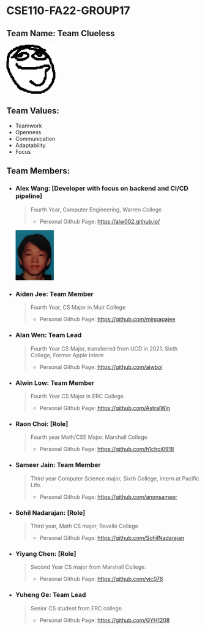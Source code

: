# CSE110-FA22-GROUP17

## Team Name: Team Clueless

![Clueless Person](./branding/Clueless.png)

## Team Values:
- Teamwork
- Openness
- Communication
- Adaptability 
- Focus

## Team Members: 
- ### Alex Wang: [Developer with focus on backend and CI/CD pipeline]
  > Fourth Year, Computer Engineering, Warren College  
  > - Personal Github Page: https://alw002.github.io/  
  <img src="./pictures/a_pic.png" width="100">
- ### Aiden Jee: Team Member
  > Fourth Year, CS Major in Muir College
  > - Personal Github Page: https://github.com/minpapajee
- ### Alan Wen: Team Lead
  > Fourth Year CS Major, transferred from UCD in 2021. Sixth College, Former Apple Intern
  > - Personal Github Page: https://github.com/ajwboi
- ### Alwin Low: Team Member
  > Fourth Year CS Major in ERC College
  > - Personal Github Page: https://github.com/AstralWin
- ### Raon Choi: [Role]
  > Fourth year Math/CSE Major. Marshall College
  > - Personal Github Page: https://github.com/h1choi0918
- ### Sameer Jain: Team Member
  > Third year Computer Science major, Sixth College, intern at Pacific Life.  
  > - Personal Github Page: https://github.com/anonsameer
- ### Sohil Nadarajan: [Role]
  > Third year, Math CS major, Revelle College
  > - Personal Github Page: https://github.com/SohilNadarajan
- ### Yiyang Chen: [Role]
  > Second Year CS major from Marshall College. 
  > - Personal Github Page: https://github.com/yic076 
- ### Yuheng Ge: Team Lead
  > Senior CS student from ERC college.
  > - Personal Github Page: https://github.com/GYH1208
